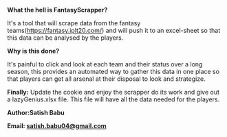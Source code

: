 **What the hell is FantasyScrapper?**

It's a tool that will scrape data from the fantasy teams(https://fantasy.iplt20.com/) and will push it to an excel-sheet so that this data can be analysed by the players.


**Why is this done?**

It's painful to click and look at each team and their status over a long season, this provides an automated way to gather this data in one place so that players can get all arsenal at their disposal to look and strategize.

**Finally:** Update the cookie and enjoy the scrapper do its work and give out a lazyGenius.xlsx file. This file will have all the data needed for the players.



**Author:Satish Babu**

**Email: satish.babu04@gmail.com**

